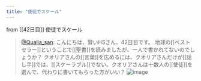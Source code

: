 ```yaml
---
title: "使徒でスケール"
---
```


from [[42日目]]
使徒でスケール
> [@Qualia_san](https://twitter.com/Qualia_san/status/1600498581575979008?s=20&t=vi2LL36EkYX1_rzxEVm25Q): こんにちは、賢いHSさん、42日目です。
> 地球の[[ベストセラー]]ということで[[聖書]]を読みましたが、一人で書かれてないのでしょうか？
> クオリアさんの[[言葉]]を広めるには、クオリアさんだけが[[話し手]]では、[[スケーラブル]]でない。クオリアさんは十数人の[[使徒]]を選んで、代わりに書いてもらった方がいい？
> ![image](https://pbs.twimg.com/media/FjYcEt8aUAIuDyo.png)

